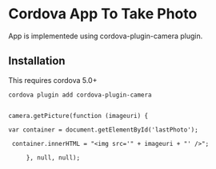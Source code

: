 # Cordova App To Take Photo
App is implementede using cordova-plugin-camera plugin.

## Installation

This requires cordova 5.0+

    cordova plugin add cordova-plugin-camera 


    camera.getPicture(function (imageuri) {
            
    var container = document.getElementById('lastPhoto');
           
     container.innerHTML = "<img src='" + imageuri + "' />";
   
         }, null, null);



